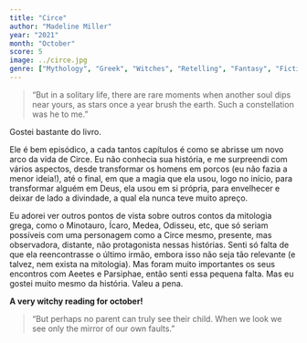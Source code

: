 ```yaml
---
title: "Circe"
author: "Madeline Miller"
year: "2021"
month: "October"
score: 5
image: ../circe.jpg
genre: ["Mythology", "Greek", "Witches", "Retelling", "Fantasy", "Fiction"]
---
```


> “But in a solitary life, there are rare moments when another soul dips near yours, as stars once a year brush the earth. Such a constellation was he to me.”

Gostei bastante do livro.

Ele é bem episódico, a cada tantos capítulos é como se abrisse um novo arco da vida de Circe. Eu não conhecia sua história, e me surpreendi com vários aspectos, desde transformar os homens em porcos (eu não fazia a menor ideia!), até o final, em que a magia que ela usou, logo no início, para transformar alguém em Deus, ela usou em si própria, para envelhecer e deixar de lado a divindade, a qual ela nunca teve muito apreço.

Eu adorei ver outros pontos de vista sobre outros contos da mitologia grega, como o Minotauro, Ícaro, Medea, Odisseu, etc, que só seriam possíveis com uma personagem como a Circe mesmo, presente, mas observadora, distante, não protagonista nessas histórias. Senti só falta de que ela reencontrasse o último irmão, embora isso não seja tão relevante (e talvez, nem exista na mitologia). Mas foram muito importantes os seus encontros com Aeetes e Parsiphae, então senti essa pequena falta. Mas eu gostei muito mesmo da história. Valeu a pena.

**A very witchy reading for october!**

> “But perhaps no parent can truly see their child. When we look we see only the mirror of our own faults.”
